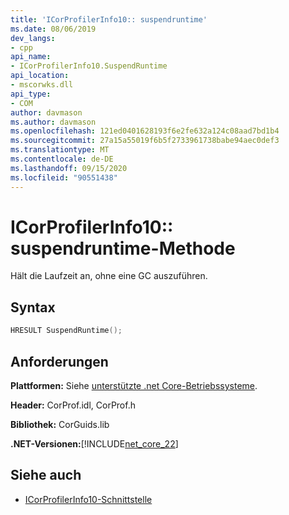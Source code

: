 ```yaml
---
title: 'ICorProfilerInfo10:: suspendruntime'
ms.date: 08/06/2019
dev_langs:
- cpp
api_name:
- ICorProfilerInfo10.SuspendRuntime
api_location:
- mscorwks.dll
api_type:
- COM
author: davmason
ms.author: davmason
ms.openlocfilehash: 121ed0401628193f6e2fe632a124c08aad7bd1b4
ms.sourcegitcommit: 27a15a55019f6b5f2733961738babe94aec0def3
ms.translationtype: MT
ms.contentlocale: de-DE
ms.lasthandoff: 09/15/2020
ms.locfileid: "90551438"
---
```

# <a name="icorprofilerinfo10suspendruntime-method"></a>ICorProfilerInfo10:: suspendruntime-Methode

Hält die Laufzeit an, ohne eine GC auszuführen.

## <a name="syntax"></a>Syntax

```cpp
HRESULT SuspendRuntime();
```

## <a name="requirements"></a>Anforderungen

**Plattformen:** Siehe [unterstützte .net Core-Betriebssysteme](../../../core/install/windows.md?pivots=os-windows).

**Header:** CorProf.idl, CorProf.h

**Bibliothek:** CorGuids.lib

**.NET-Versionen:**[!INCLUDE[net_core_22](../../../../includes/net-core-30-md.md)]

## <a name="see-also"></a>Siehe auch

- [ICorProfilerInfo10-Schnittstelle](icorprofilerinfo10-interface.md)

